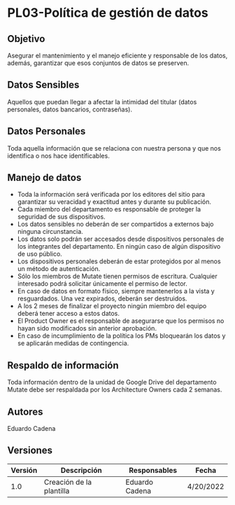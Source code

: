 # PL03-Política de gestión de datos

## Objetivo

Asegurar el mantenimiento y el manejo 
eficiente y responsable de los datos, además, garantizar que esos conjuntos de datos se preserven.

## Datos Sensibles

Aquellos que puedan llegar a afectar la intimidad del titular (datos personales, datos bancarios, contraseñas).

## Datos Personales

Toda aquella información que se relaciona con nuestra persona y que nos identifica o nos hace identificables.

## Manejo de datos

- Toda la información será verificada por los editores del sitio para garantizar su veracidad y exactitud antes y durante su publicación.
- Cada miembro del departamento es responsable de proteger la seguridad de sus dispositivos.
- Los datos sensibles no deberán de ser compartidos a externos bajo ninguna circunstancia.
- Los datos solo podrán ser accesados desde dispositivos personales de los integrantes del departamento. En ningún caso de algún dispositivo de uso público.
- Los dispositivos personales deberán de estar protegidos por al menos un método de autenticación.
- Sólo los miembros de Mutate tienen permisos de escritura. Cualquier interesado podrá solicitar únicamente el permiso de lector.
- En caso de datos en formato físico, siempre mantenerlos a la vista y resguardados. Una vez expirados, deberán ser destruidos.
- A los 2 meses de finalizar el proyecto ningún miembro del equipo deberá tener acceso a estos datos.
- El Product Owner es el responsable de asegurarse que los permisos no hayan sido modificados sin anterior aprobación.
- En caso de incumplimiento de la política los PMs bloquearán los datos y se aplicarán medidas de contingencia.

## Respaldo de información

Toda información dentro de la unidad de Google Drive del departamento Mutate debe ser respaldada por los Architecture Owners cada 2 semanas.

## Autores

Eduardo Cadena

## Versiones

| Versión | Descripción                  | Responsables   | Fecha      |
| ------- | ---------------------------- | -------------- | ---------- |
| 1.0     | Creación de la plantilla     | Eduardo Cadena | 4/20/2022  |

